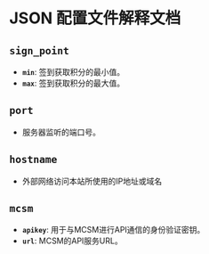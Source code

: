 # JSON 配置文件解释文档

## `sign_point`
- **`min`**: 签到获取积分的最小值。
- **`max`**: 签到获取积分的最大值。

## `port`
- 服务器监听的端口号。

## `hostname`
- 外部网络访问本站所使用的IP地址或域名

## `mcsm`
- **`apikey`**: 用于与MCSM进行API通信的身份验证密钥。
- **`url`**: MCSM的API服务URL。